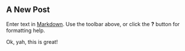 ## A New Post

Enter text in [Markdown](http://daringfireball.net/projects/markdown/). Use the toolbar above, or click the **?** button for formatting help.

Ok, yah, this is great!
